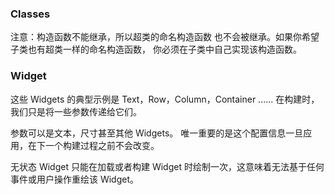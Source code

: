 ### Classes

注意：构造函数不能继承，所以超类的命名构造函数 也不会被继承。如果你希望 子类也有超类一样的命名构造函数， 你必须在子类中自己实现该构造函数。

### Widget

这些 Widgets 的典型示例是 Text，Row，Column，Container ...... 在构建时，我们只是将一些参数传递给它们。

参数可以是文本，尺寸甚至其他 Widgets。 唯一重要的是这个配置信息一旦应用，在下一个构建过程之前不会改变。

无状态 Widget 只能在加载或者构建 Widget 时绘制一次，这意味着无法基于任何事件或用户操作重绘该 Widget。